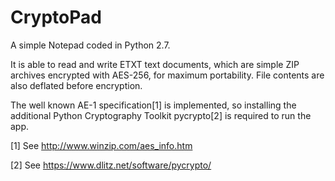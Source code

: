 CryptoPad
=========

A simple Notepad coded in Python 2.7.

It is able to read and write ETXT text documents, which are simple ZIP archives encrypted with AES-256, for maximum portability.
File contents are also deflated before encryption.

The well known AE-1 specification[1] is implemented, so installing the additional Python Cryptography Toolkit pycrypto[2] is required to run the app.



[1] See http://www.winzip.com/aes_info.htm

[2] See https://www.dlitz.net/software/pycrypto/
